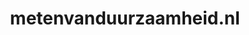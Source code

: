 ---
layout: post
title: "metenvanduurzaamheid.nl"
internal_url: "/dutchgov/metenvanduurzaamheid.nl.html"
subdomains_count: 2
all_subdomains_count: 2
urls_count: 2
ssl_rank: 0
http_rank: 65
url_link: /data/metenvanduurzaamheid.nl/urls.txt
all_subdomains_link: /data/metenvanduurzaamheid.nl/all_subdomains.txt
subdomains_link: /data/metenvanduurzaamheid.nl/subdomains.txt
categories: dutchgov
---